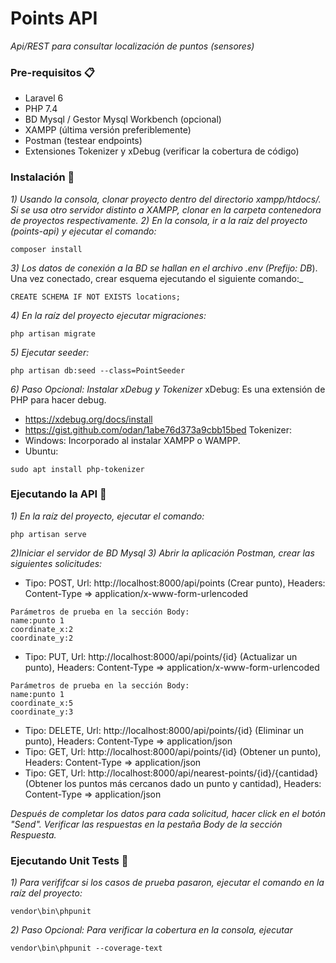 # Points API

_Api/REST para consultar localización de puntos (sensores)_

### Pre-requisitos 📋

- Laravel 6
- PHP 7.4
- BD Mysql / Gestor Mysql Workbench (opcional)
- XAMPP (última versión preferiblemente)
- Postman (testear endpoints)
- Extensiones Tokenizer y xDebug (verificar la cobertura de código)

### Instalación 🔧

_1)	Usando la consola, clonar proyecto dentro del directorio xampp/htdocs/. Si se usa otro servidor distinto a XAMPP, clonar en la carpeta contenedora de proyectos respectivamente._
_2)	En la consola, ir a la raíz del proyecto (points-api) y ejecutar el comando:_
```
composer install
```
_3)	Los datos de conexión a la BD se hallan en el archivo .env (Prefijo: DB_). Una vez conectado, crear esquema ejecutando el siguiente comando:_
```
CREATE SCHEMA IF NOT EXISTS locations;
```
_4)	En la raíz del proyecto ejecutar migraciones:_
```
php artisan migrate
```
_5)	Ejecutar seeder:_
```
php artisan db:seed --class=PointSeeder
```
_6) Paso Opcional: Instalar xDebug y Tokenizer_
xDebug: Es una extensión de PHP para hacer debug.
- https://xdebug.org/docs/install
- https://gist.github.com/odan/1abe76d373a9cbb15bed
Tokenizer: 
- Windows: Incorporado al instalar XAMPP o WAMPP.
- Ubuntu:
```
sudo apt install php-tokenizer
```

### Ejecutando la API 🔧

_1) En la raíz del proyecto, ejecutar el comando:_
```
php artisan serve
```
_2)Iniciar el servidor de BD Mysql_
_3) Abrir la aplicación Postman, crear las siguientes solicitudes:_
 
- Tipo: POST, Url: http://localhost:8000/api/points (Crear punto), Headers: Content-Type => application/x-www-form-urlencoded
```
Parámetros de prueba en la sección Body:
name:punto 1
coordinate_x:2
coordinate_y:2
```
- Tipo: PUT, Url: http://localhost:8000/api/points/{id} (Actualizar un punto), Headers: Content-Type => application/x-www-form-urlencoded
```
Parámetros de prueba en la sección Body:
name:punto 1
coordinate_x:5
coordinate_y:3
```
- Tipo: DELETE, Url: http://localhost:8000/api/points/{id} (Eliminar un punto), Headers: Content-Type => application/json
- Tipo: GET, Url: http://localhost:8000/api/points/{id} (Obtener un punto), Headers: Content-Type => application/json
- Tipo: GET, Url: http://localhost:8000/api/nearest-points/{id}/{cantidad} (Obtener los puntos más cercanos dado un punto y cantidad), Headers: Content-Type => application/json

_Después de completar los datos para cada solicitud, hacer click en el botón "Send". Verificar las respuestas en la pestaña Body de la sección Respuesta._

### Ejecutando Unit Tests 🔧

_1) Para verififcar si los casos de prueba pasaron, ejecutar el comando en la raíz del proyecto:_
```
vendor\bin\phpunit
```
_2) *Paso Opcional:* Para verificar la cobertura en la consola, ejecutar_
```
vendor\bin\phpunit --coverage-text
```
